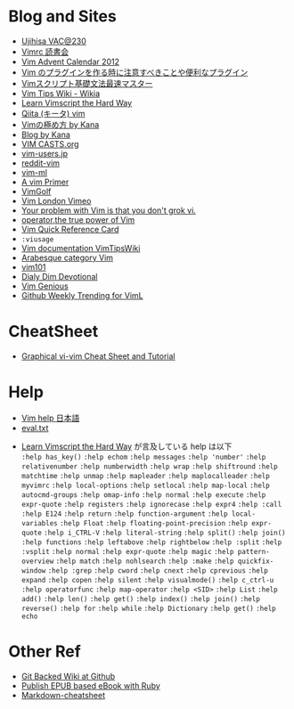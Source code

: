 Blog and Sites
==================================
* [Ujihisa VAC@230][ujihisa-vac230]
* [Vimrc 読書会][vimrc-reading]
* [Vim Advent Calendar 2012][vac2012]
* [Vim のプラグインを作る時に注意すべきことや便利なプラグイン][osho-manga-20130704]
* [Vimスクリプト基礎文法最速マスター][thinca-bunpou-saisoku]
* [Vim Tips Wiki - Wikia][vim-tips-wikia]
* [Learn Vimscript the Hard Way][LVTHW]
* [Qiita (キータ) vim][Qiita-vim]
* [Vimの極め方 by Kana ][kana-vimworkshop3-2008]
* [Blog by Kana][kana-blog]
* [VIM CASTS.org][vimcasts]
* [vim-users.jp][vim-users.jp]
* [reddit-vim][reddit-vim]
* [vim-ml][vim-ml]
* [A vim Primer][A-vim-primer]
* [VimGolf][vim-golf]
* [Vim London Vimeo][vim-london]
* [Your problem with Vim is that you don't grok vi.][stackoverflow-vim is you don't grok vi]
* [operator,the true power of Vim][kana-operator-the-true-power-of-vim]
* [Vim Quick Reference Card][vim-qrc]
* `:viusage`
* [Vim documentation VimTipsWiki][vimdoc-vimwiki]
* [Arabesque category Vim](http://blog.sanctum.geek.nz/category/vim/)
* [vim101](http://usevim.com/tags.html#vim101)
* [Dialy Dim Devotional](http://dailyvim.tumblr.com)
* [Vim Genious](http://vimgenius.com)
* [Github Weekly Trending for VimL](https://github.com/trending?l=vim&since=weekly)

[ujihisa-vac230]: https://gist.github.com/ujihisa/6027100
[vimrc-reading]:http://vim-jp.org/reading-vimrc/
[vac2012]:http://atnd.org/events/33746
[osho-manga-20130704]:http://d.hatena.ne.jp/osyo-manga/20130704/1372948397
[thinca-bunpou-saisoku]:http://d.hatena.ne.jp/thinca/20100201/1265009821
[vim-tips-wikia]:http://vim.wikia.com/wiki/Vim_Tips_Wiki
[LVTHW]:http://learnvimscriptthehardway.stevelosh.com
[Qiita-vim]:http://qiita.com/tags/vim
[kana-vimworkshop3-2008]:http://whileimautomaton.net/2008/08/vimworkshop3-kana-presentation
[vimcasts]:http://vimcasts.org
[kana-blog]:http://whileimautomaton.net
[vim-users.jp]:http://vim-users.jp
[reddit-vim]:http://reddit.com/r/vim/
[vim-ml]:http://www.vim.org/maillist.php
[a-vim-primer]:http://danielmiessler.com/study/vim/
[vim-golf]:http://www.vimgolf.com
[vim-london]: http://vimeo.com/vimlondon
[stackoverflow-vim is you don't grok vi]:http://stackoverflow.com/questions/1218390/what-is-your-most-productive-shortcut-with-vim/1220118#1220118
[kana-operator-the-true-power-of-vim]: http://whileimautomaton.net/2008/11/vimm3/operator
[vim-qrc]: http://tnerual.eriogerg.free.fr/vimqrc.html
[vimdoc-vimwiki]: http://vim.wikia.com/wiki/Vim_documentation

CheatSheet
==================================
* [Graphical vi-vim Cheat Sheet and Tutorial](http://www.viemu.com/a_vi_vim_graphical_cheat_sheet_tutorial.html)

Help
==================================
* [Vim help 日本語][help-jp]
* [eval.txt](http://vim-jp.org/vimdoc-ja/eval.html)

[help-jp]:http://vim-jp.org/vimdoc-ja/

* [Learn Vimscript the Hard Way][LVTHW] が言及している help は以下  
`:help has_key()` `:help echom` `:help messages` `:help 'number'` `:help
relativenumber` `:help numberwidth` `:help wrap` `:help shiftround` `:help
matchtime` `:help unmap` `:help mapleader` `:help maplocalleader` `:help
myvimrc` `:help local-options` `:help setlocal` `:help map-local` `:help
autocmd-groups` `:help omap-info` `:help normal` `:help execute` `:help
expr-quote` `:help registers` `:help ignorecase` `:help expr4` `:help :call`
`:help E124` `:help return` `:help function-argument` `:help local-variables`
`:help Float` `:help floating-point-precision` `:help expr-quote` `:help
i_CTRL-V` `:help literal-string` `:help split()` `:help join()` `:help
functions` `:help leftabove` `:help rightbelow` `:help :split` `:help :vsplit`
`:help normal` `:help expr-quote` `:help magic` `:help pattern-overview` `:help
match` `:help nohlsearch` `:help :make` `:help quickfix-window` `:help :grep`
`:help cword` `:help cnext` `:help cprevious` `:help expand` `:help copen`
`:help silent` `:help visualmode()` `:help c_ctrl-u` `:help operatorfunc`
`:help map-operator` `:help <SID>` `:help List` `:help add()` `:help len()`
`:help get()` `:help index()` `:help join()` `:help reverse()` `:help for`
`:help while` `:help Dictionary` `:help get()` `:help echo`

Other Ref
==================================
* [Git Backed Wiki at Github](https://github.com/blog/699-making-github-more-open-git-backed-wikis)
* [Publish EPUB based eBook with Ruby](http://melborne.github.io/2012/12/03/when-bloggers-become-publishers/)
* [Markdown-cheatsheet](https://github.com/adam-p/markdown-here/wiki/Markdown-Cheatsheet)

